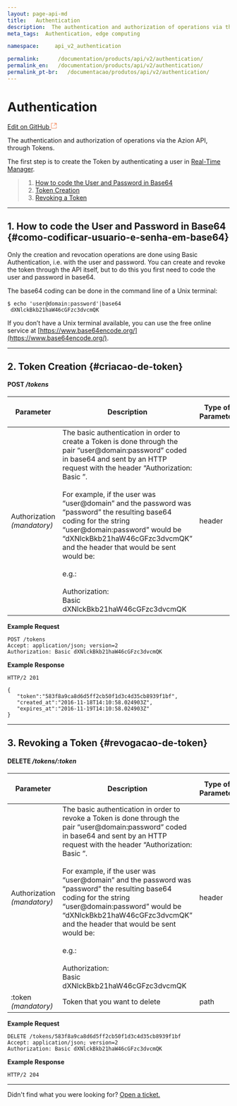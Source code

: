 ```yaml
---
layout: page-api-md
title:   Authentication
description:  The authentication and authorization of operations via the Azion API, through Tokens.
meta_tags:  Authentication, edge computing

namespace:     api_v2_authentication

permalink:      /documentation/products/api/v2/authentication/
permalink_en:   /documentation/products/api/v2/authentication/
permalink_pt-br:   /documentacao/produtos/api/v2/authentication/
---
```

# Authentication

[Edit on GitHub <svg width="14" height="14" xmlns="http://www.w3.org/2000/svg"><g fill="none" stroke="#F3652B"><path d="M4.81.71H.672v11.43H12.1V8.001" stroke-width=".8"/><path d="M6.87.786h5.155V5.94M6.31 6.5L12.026.786"/></g></svg>](https://github.com/aziontech/docs_en/edit/master/api/v2/authentication/index.md)

The authentication and authorization of operations via the Azion API, through Tokens.

The first step is to create the Token by authenticating a user in [Real-Time Manager](https://manager.azion.com/login/?next=/).

> 1. [How to code the User and Password in Base64](#como-codificar-usuario-e-senha-em-base64)
> 2. [Token Creation](#criacao-de-token)
> 3. [Revoking a Token](#revogacao-de-token)

---

## 1. How to code the User and Password in Base64 {#como-codificar-usuario-e-senha-em-base64}

Only the creation and revocation operations are done using Basic Authentication, i.e. with the user and password. You can create and revoke the token through the API itself, but to do this you first need to code the user and password in base64.

The base64 coding can be done in the command line of a Unix terminal:

~~~
$ echo 'user@domain:password'|base64
 dXNlckBkb21haW46cGFzc3dvcmQK
~~~

If you don’t have a Unix terminal available, you can use the free online service at [https://www.base64encode.org/](https://www.base64encode.org/).

---

## 2. Token Creation {#criacao-de-token}

#### **POST** */tokens*

| Parameter | Description | Type of Parameter | Type of Data |
|-----------|-----------|------|--------------|
| Authorization *(mandatory)* | The basic authentication in order to create a Token is done through the pair “user@domain:password” coded in base64 and sent by an HTTP request with the header “Authorization: Basic <base64>”.<br><br>For example, if the user was “user@domain” and the password was “password” the resulting base64 coding for the string “user@domain:password” would be “dXNlckBkb21haW46cGFzc3dvcmQK” and the header that would be sent would be:<br><br>e.g.:<br><br>Authorization:<br>Basic<br>dXNlckBkb21haW46cGFzc3dvcmQK | header | string |

**Example Request**

~~~
POST /tokens
Accept: application/json; version=2
Authorization: Basic dXNlckBkb21haW46cGFzc3dvcmQK
~~~

**Example Response**
~~~
HTTP/2 201
~~~

~~~
{  
   "token":"583f8a9ca8d6d5ff2cb50f1d3c4d35cb8939f1bf",
   "created_at":"2016-11-18T14:10:58.024903Z",
   "expires_at":"2016-11-19T14:10:58.024903Z"
}
~~~

---

## 3. Revoking a Token {#revogacao-de-token}

#### **DELETE** */tokens/:token*

| Parameter | Description | Type of Parameter | Type of Data |
|-----------|-----------|------|--------------|
| Authorization *(mandatory)* | The basic authentication in order to revoke a Token is done through the pair “user@domain:password” coded in base64 and sent by an HTTP request with the header “Authorization: Basic <base64>”.<br><br>For example, if the user was “user@domain” and the password was “password” the resulting base64 coding for the string “user@domain:password” would be “dXNlckBkb21haW46cGFzc3dvcmQK” and the header that would be sent would be:<br><br>e.g.:<br><br>Authorization:<br>Basic<br>dXNlckBkb21haW46cGFzc3dvcmQK | header | string |
| :token *(mandatory)* | Token that you want to delete | path | string |

**Example Request**

~~~
DELETE /tokens/583f8a9ca8d6d5ff2cb50f1d3c4d35cb8939f1bf
Accept: application/json; version=2
Authorization: Basic dXNlckBkb21haW46cGFzc3dvcmQK
~~~

**Example Response**

~~~
HTTP/2 204
~~~

---

Didn't find what you were looking for? [Open a ticket.](https://tickets.azion.com/)
